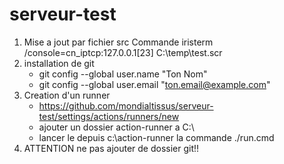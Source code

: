 # serveur-test
1. Mise a jout par fichier src
  Commande iristerm /console=cn_iptcp:127.0.0.1[23] C:\temp\test.scr
2. installation de git
   - git config --global user.name "Ton Nom"
   - git config --global user.email "ton.email@example.com"
4. Creation d'un runner
   - https://github.com/mondialtissus/serveur-test/settings/actions/runners/new
   - ajouter un dossier action-runner a C:\
   - lancer le depuis c:\action-runner la commande ./run.cmd
5. ATTENTION ne pas ajouter de dossier git!!